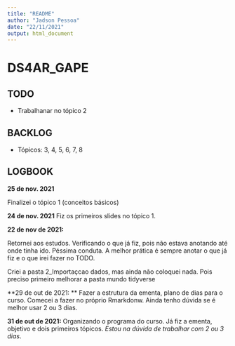 ```yaml
---
title: "README"
author: "Jadson Pessoa"
date: "22/11/2021"
output: html_document
---
```



# DS4AR_GAPE

## TODO
- Trabalhanar no tópico 2

## BACKLOG
- Tópicos:
  3, 4, 5, 6, 7, 8



## LOGBOOK


**25 de nov. 2021**

Finalizei o tópico 1 (conceitos básicos)

**24 de nov. 2021**
Fiz os primeiros slides no tópico 1.

**22 de nov de 2021:**

  Retornei aos estudos. Verificando o que já fiz, pois não estava anotando até onde tinha ido. Péssima conduta. A melhor prática é sempre anotar o que já fiz e o que irei fazer no TODO.
    
  Criei a pasta 2_Importaçcao dados, mas ainda não coloquei nada. Pois preciso primeiro melhorar a pasta mundo tidyverse

**29 de out de 2021: **
    Fazer a estrutura da ementa, plano de dias para o curso. Comecei a fazer no próprio Rmarkdonw. Ainda tenho dúvida se é melhor usar 2 ou 3 dias.

**31 de out de 2021:**
    Organizando o programa do curso. Já fiz a ementa, objetivo e dois primeiros tópicos. _Estou na dúvida de trabalhar com 2 ou 3 dias_.